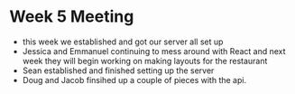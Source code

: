 # Week 5 Meeting
- this week we established and got our server all set up
- Jessica and Emmanuel continuing to mess around with React and next week they will begin working on making layouts for the restaurant
- Sean established and finished setting up the server
- Doug and Jacob finsihed up a couple of pieces with the api. 
